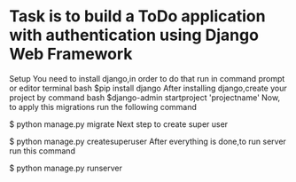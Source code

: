 # Task is to build a ToDo application with authentication using Django Web Framework 

Setup
You need to install django,in order to do that run in command prompt or editor terminal bash $pip install django After installing django,create your project by command bash $django-admin startproject 'projectname' Now, to apply this migrations run the following command

$ python manage.py migrate
Next step to create super user

$ python manage.py createsuperuser
After everything is done,to run server run this command

$ python manage.py runserver
